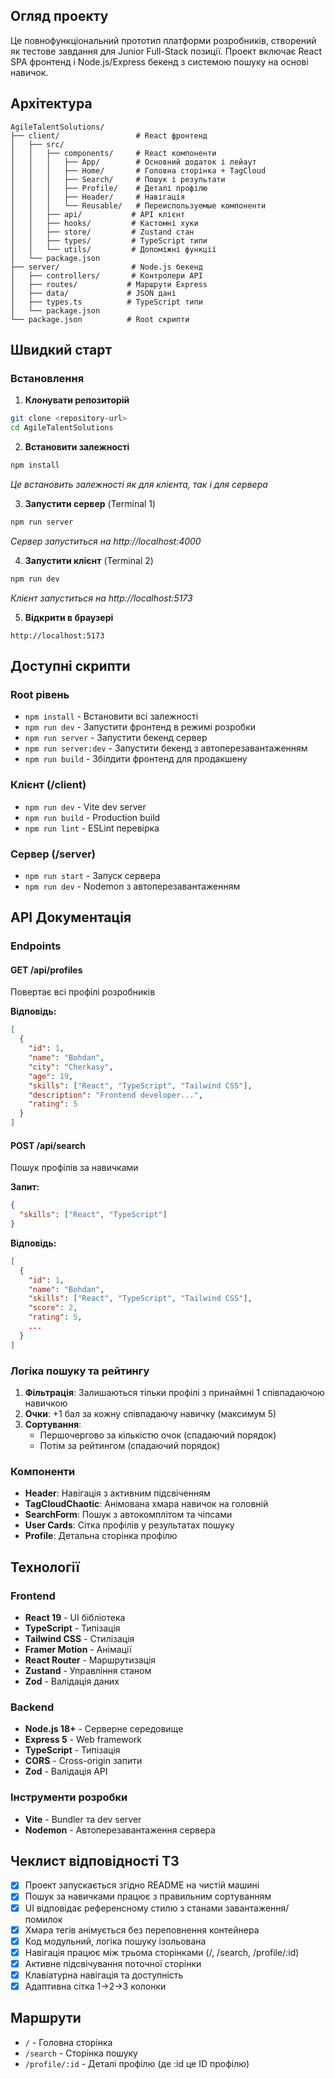 ## Огляд проекту
Це повнофункціональний прототип платформи розробників, створений як тестове завдання для Junior Full-Stack позиції. Проект включає React SPA фронтенд і Node.js/Express бекенд з системою пошуку на основі навичок.

## Архітектура

```
AgileTalentSolutions/
├── client/                 # React фронтенд
│   ├── src/
│   │   ├── components/     # React компоненти
│   │   │   ├── App/        # Основний додаток і лейаут
│   │   │   ├── Home/       # Головна сторінка + TagCloud
│   │   │   ├── Search/     # Пошук і результати
│   │   │   ├── Profile/    # Деталі профілю
│   │   │   ├── Header/     # Навігація
│   │   │   └── Reusable/   # Переиспользуемые компоненти
│   │   ├── api/           # API клієнт
│   │   ├── hooks/         # Кастомні хуки
│   │   ├── store/         # Zustand стан
│   │   ├── types/         # TypeScript типи
│   │   └── utils/         # Допоміжні функції
│   └── package.json
├── server/                # Node.js бекенд
│   ├── controllers/       # Контролери API
│   ├── routes/           # Маршрути Express
│   ├── data/             # JSON дані
│   ├── types.ts          # TypeScript типи
│   └── package.json
└── package.json          # Root скрипти
```

## Швидкий старт

### Встановлення

1. **Клонувати репозиторій**
```bash
git clone <repository-url>
cd AgileTalentSolutions
```

2. **Встановити залежності**
```bash
npm install
```
*Це встановить залежності як для клієнта, так і для сервера*

3. **Запустити сервер** (Terminal 1)
```bash
npm run server
```
*Сервер запуститься на http://localhost:4000*

4. **Запустити клієнт** (Terminal 2)
```bash
npm run dev
```
*Клієнт запуститься на http://localhost:5173*

5. **Відкрити в браузері**
```
http://localhost:5173
```

## Доступні скрипти

### Root рівень
- `npm install` - Встановити всі залежності
- `npm run dev` - Запустити фронтенд в режимі розробки
- `npm run server` - Запустити бекенд сервер
- `npm run server:dev` - Запустити бекенд з автоперезавантаженням
- `npm run build` - Збілдити фронтенд для продакшену

### Клієнт (/client)
- `npm run dev` - Vite dev server
- `npm run build` - Production build
- `npm run lint` - ESLint перевірка

### Сервер (/server)
- `npm run start` - Запуск сервера
- `npm run dev` - Nodemon з автоперезавантаженням

## API Документація

### Endpoints

#### GET /api/profiles
Повертає всі профілі розробників

**Відповідь:**
```json
[
  {
    "id": 1,
    "name": "Bohdan",
    "city": "Cherkasy",
    "age": 19,
    "skills": ["React", "TypeScript", "Tailwind CSS"],
    "description": "Frontend developer...",
    "rating": 5
  }
]
```

#### POST /api/search
Пошук профілів за навичками

**Запит:**
```json
{
  "skills": ["React", "TypeScript"]
}
```

**Відповідь:**
```json
[
  {
    "id": 1,
    "name": "Bohdan",
    "skills": ["React", "TypeScript", "Tailwind CSS"],
    "score": 2,
    "rating": 5,
    ...
  }
]
```

### Логіка пошуку та рейтингу

1. **Фільтрація**: Залишаються тільки профілі з принаймні 1 співпадаючою навичкою
2. **Очки**: +1 бал за кожну співпадаючу навичку (максимум 5)
3. **Сортування**: 
   - Першочергово за кількістю очок (спадаючий порядок)
   - Потім за рейтингом (спадаючий порядок)

### Компоненти
- **Header**: Навігація з активним підсвіченням
- **TagCloudChaotic**: Анімована хмара навичок на головній
- **SearchForm**: Пошук з автокомплітом та чіпсами
- **User Cards**: Сітка профілів у результатах пошуку
- **Profile**: Детальна сторінка профілю

## Технології

### Frontend
- **React 19** - UI бібліотека
- **TypeScript** - Типізація
- **Tailwind CSS** - Стилізація
- **Framer Motion** - Анімації
- **React Router** - Маршрутизація
- **Zustand** - Управління станом
- **Zod** - Валідація даних

### Backend
- **Node.js 18+** - Серверне середовище
- **Express 5** - Web framework
- **TypeScript** - Типізація
- **CORS** - Cross-origin запити
- **Zod** - Валідація API

### Інструменти розробки
- **Vite** - Bundler та dev server
- **Nodemon** - Автоперезавантаження сервера

## Чеклист відповідності ТЗ

- [x] Проект запускається згідно README на чистій машині
- [x] Пошук за навичками працює з правильним сортуванням
- [x] UI відповідає референсному стилю з станами завантаження/помилок
- [x] Хмара тегів анімується без переповнення контейнера
- [x] Код модульний, логіка пошуку ізольована
- [x] Навігація працює між трьома сторінками (/, /search, /profile/:id)
- [x] Активне підсвічування поточної сторінки
- [x] Клавіатурна навігація та доступність
- [x] Адаптивна сітка 1→2→3 колонки

## Маршрути

- `/` - Головна сторінка
- `/search` - Сторінка пошуку
- `/profile/:id` - Деталі профілю (де :id це ID профілю)
